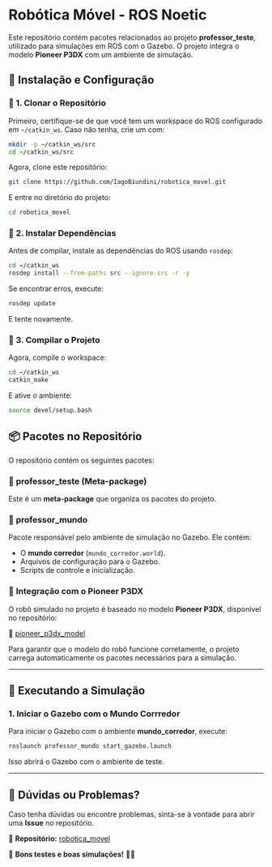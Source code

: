 # Robótica Móvel - ROS Noetic

Este repositório contém pacotes relacionados ao projeto **professor_teste**, utilizado para simulações em ROS com o Gazebo. O projeto integra o modelo **Pioneer P3DX** com um ambiente de simulação.

## 🚀 Instalação e Configuração

### 🔹 1. Clonar o Repositório
Primeiro, certifique-se de que você tem um workspace do ROS configurado em `~/catkin_ws`. Caso não tenha, crie um com:

```bash
mkdir -p ~/catkin_ws/src
cd ~/catkin_ws/src
```

Agora, clone este repositório:

```bash
git clone https://github.com/IagoBiundini/robotica_movel.git
```

E entre no diretório do projeto:

```bash
cd robotica_movel
```

### 🔹 2. Instalar Dependências
Antes de compilar, instale as dependências do ROS usando `rosdep`:

```bash
cd ~/catkin_ws
rosdep install --from-paths src --ignore-src -r -y
```

Se encontrar erros, execute:

```bash
rosdep update
```

E tente novamente.

### 🔹 3. Compilar o Projeto
Agora, compile o workspace:

```bash
cd ~/catkin_ws
catkin_make
```

E ative o ambiente:

```bash
source devel/setup.bash
```

## 📦 Pacotes no Repositório

O repositório contém os seguintes pacotes:

### 🔹 **professor_teste (Meta-package)**
Este é um **meta-package** que organiza os pacotes do projeto.

### 🔹 **professor_mundo**
Pacote responsável pelo ambiente de simulação no Gazebo. Ele contém:
- O **mundo corredor** (`mundo_corredor.world`).
- Arquivos de configuração para o Gazebo.
- Scripts de controle e inicialização.

### 🔹 **Integração com o Pioneer P3DX**
O robô simulado no projeto é baseado no modelo **Pioneer P3DX**, disponível no repositório:

🔗 [pioneer_p3dx_model](https://github.com/mario-serna/pioneer_p3dx_model)

Para garantir que o modelo do robô funcione corretamente, o projeto carrega automaticamente os pacotes necessários para a simulação.

---

## 🏁 Executando a Simulação

### **1. Iniciar o Gazebo com o Mundo Corrredor**
Para iniciar o Gazebo com o ambiente **mundo_corredor**, execute:

```bash
roslaunch professor_mundo start_gazebo.launch
```

Isso abrirá o Gazebo com o ambiente de teste.

---

## 🔧 Dúvidas ou Problemas?
Caso tenha dúvidas ou encontre problemas, sinta-se à vontade para abrir uma **Issue** no repositório.

📌 **Repositório:** [robotica_movel](https://github.com/IagoBiundini/robotica_movel)

🚀 **Bons testes e boas simulações!** 🤖🔥

